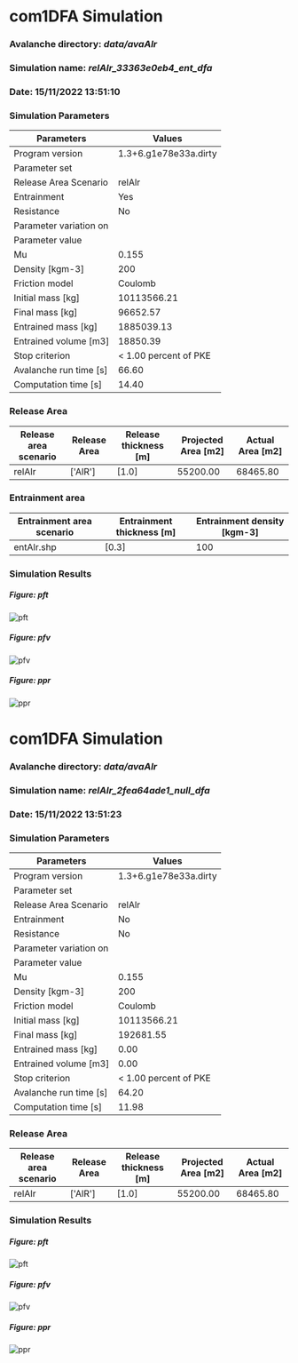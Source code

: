 # com1DFA Simulation 
 
### Avalanche directory: *data/avaAlr* 
 
### Simulation name: *relAlr_33363e0eb4_ent_dfa* 
 
### Date: 15/11/2022 13:51:10 
 
### Simulation Parameters 
 
| Parameters | Values | 
| ---------- | ------ | 
| Program version | 1.3+6.g1e78e33a.dirty | 
| Parameter set |  | 
| Release Area Scenario | relAlr | 
| Entrainment | Yes | 
| Resistance | No | 
| Parameter variation on |  | 
| Parameter value |  | 
| Mu | 0.155 | 
| Density [kgm-3] | 200 | 
| Friction model | Coulomb | 
| Initial mass [kg] | 10113566.21 | 
| Final mass [kg] | 96652.57 | 
| Entrained mass [kg] | 1885039.13 | 
| Entrained volume [m3] | 18850.39 | 
| Stop criterion | < 1.00 percent of PKE | 
| Avalanche run time [s] | 66.60 | 
| Computation time [s] | 14.40 | 
 
### Release Area 
 
| Release area scenario | Release Area | Release thickness [m] | Projected Area [m2] | Actual Area [m2] | 
| ----------| ----------| ----------| ----------| ----------| 
| relAlr | ['AlR'] | [1.0] | 55200.00 | 68465.80 | 
 
### Entrainment area 
 
| Entrainment area scenario | Entrainment thickness [m] | Entrainment density [kgm-3] | 
| ----------| ----------| ----------| 
| entAlr.shp | [0.3] | 100 | 
 
### Simulation Results 
 
##### Figure:   pft 
 
![pft](relAlr_33363e0eb4_ent_dfa_pft.png) 
 
 
##### Figure:   pfv 
 
![pfv](relAlr_33363e0eb4_ent_dfa_pfv.png) 
 
 
##### Figure:   ppr 
 
![ppr](relAlr_33363e0eb4_ent_dfa_ppr.png) 
 
 
# com1DFA Simulation 
 
### Avalanche directory: *data/avaAlr* 
 
### Simulation name: *relAlr_2fea64ade1_null_dfa* 
 
### Date: 15/11/2022 13:51:23 
 
### Simulation Parameters 
 
| Parameters | Values | 
| ---------- | ------ | 
| Program version | 1.3+6.g1e78e33a.dirty | 
| Parameter set |  | 
| Release Area Scenario | relAlr | 
| Entrainment | No | 
| Resistance | No | 
| Parameter variation on |  | 
| Parameter value |  | 
| Mu | 0.155 | 
| Density [kgm-3] | 200 | 
| Friction model | Coulomb | 
| Initial mass [kg] | 10113566.21 | 
| Final mass [kg] | 192681.55 | 
| Entrained mass [kg] | 0.00 | 
| Entrained volume [m3] | 0.00 | 
| Stop criterion | < 1.00 percent of PKE | 
| Avalanche run time [s] | 64.20 | 
| Computation time [s] | 11.98 | 
 
### Release Area 
 
| Release area scenario | Release Area | Release thickness [m] | Projected Area [m2] | Actual Area [m2] | 
| ----------| ----------| ----------| ----------| ----------| 
| relAlr | ['AlR'] | [1.0] | 55200.00 | 68465.80 | 
 
### Simulation Results 
 
##### Figure:   pft 
 
![pft](relAlr_2fea64ade1_null_dfa_pft.png) 
 
 
##### Figure:   pfv 
 
![pfv](relAlr_2fea64ade1_null_dfa_pfv.png) 
 
 
##### Figure:   ppr 
 
![ppr](relAlr_2fea64ade1_null_dfa_ppr.png) 
 
 
